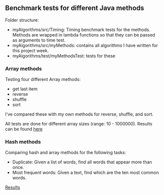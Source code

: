 ## Benchmark tests for different Java methods

Folder structure:
- myAlgorithms/src/Timing: Timing benchmark tests for the methods. Methods are wrapped in lambda functions so that they
  can be passed as arguments to time test.
- myAlgorithms/src/myMethods: contains all algorithms I have written for this project week.
- myAlgorithms/test/myMethodsTest: tests for these


### Array methods
Testing four different Array methods:
* get last item
* reverse
* shuffle
* sort

I've compared these with my own methods for reverse, shuffle, and sort.

All tests are done for different array sizes (range: 10 - 1000000).
Results can be found [here](https://docs.google.com/spreadsheets/d/1M00Ww9iaW-4b57Mz7hGL7ILT1yaOMRixbhGv9CjBdVY/edit#gid=1038009516)

### Hash methods

Comparing hash and array methods for the following tasks:
* Duplicate: Given a list of words, find all words that appear more than once.
* Most frequent words: Given a text, find which are the ten most common words.

[Results](https://docs.google.com/spreadsheets/d/1M00Ww9iaW-4b57Mz7hGL7ILT1yaOMRixbhGv9CjBdVY/edit#gid=772886254)
